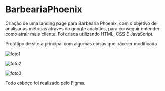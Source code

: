 # BarbeariaPhoenix
Criação de uma landing page para Barbearia Phoenix, com o objetivo de analisar as métricas através do google analytics, para conseguir entender como atrair mais cliente. Foi criada utilizando HTML, CSS E JavaScript.

Protótipo de site a principal com algumas coisas que irão ser modificada

![foto1](https://github.com/giivict/BarbeariaPhoenix/assets/155773727/a4b39925-8fd2-420e-ae6b-64a6db46a573)


![foto2](https://github.com/giivict/BarbeariaPhoenix/assets/155773727/0e6a29d4-974f-4259-8a84-d233695964cf)


![foto3](https://github.com/giivict/BarbeariaPhoenix/assets/155773727/57fbdd92-3e16-465a-9a89-a42da3125610)

Todo esboço foi realizado pelo Figma.



